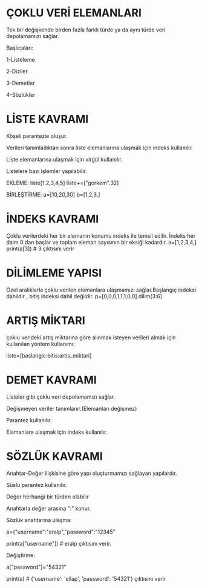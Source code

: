 # ÇOKLU VERİ ELEMANLARI

Tek bir değişkende birden fazla farklı türde ya da aynı türde veri depolamamızı sağlar.


Başlıcaları:


1-Listeleme


2-Diziler


3-Demetler


4-Sözlükler


# LİSTE KAVRAMI


Köşeli parantezle oluşur.


Verileri tanımladıktan sonra liste elemanlarına ulaşmak için indeks kullanılır.


Liste elemanlarına ulaşmak için virgül kullanılır.


Listelere bazı işlemler yapılabilir.


EKLEME:
liste[1,2,3,4,5]
liste+=["gorkem".32]


BİRLEŞTİRME:
a=[10,20,30]
b=[1,2,3,]








# İNDEKS KAVRAMI
Çoklu verilerdeki her bir elemanın konumu indeks ile temsil edilir. İndeks her daim 0 dan başlar ve toplam eleman sayısının bir eksiği kadardır.
a=[1,2,3,4,]
print(a[3]) # 3 çıktısını verir


# DİLİMLEME YAPISI 
Özel aralıklarla çoklu verilen elemanlara ulaşmamızı sağlar.Başlangıç indeksi dahildir , bitiş indeksi dahil değildir.
p=[0,0,0,1,1,1,0,0]
dilim(3:6]

# ARTIŞ MİKTARI
çoklu  verideki artış miktarına göre alınmak isteyen verileri almak için kullanılan yöntem
kullanımı:


liste=[baslangic:bitis:artis_miktari]



# DEMET KAVRAMI
Listeler gibi çoklu veri depolamamızı sağlar.



Değişmeyen veriler tanımlanır.(Elemanları değişmez)



Parantez kullanılır.



Elamanlara ulaşmak için indeks kullanılır.



# SÖZLÜK KAVRAMI
Anahtar-Değer ilişkisine göre yapı oluşturmamızı sağlayan yapılardır.


Süslü parantez kullanılır.


Değer herhangi bir türden olabilir


Anahtarla değer arasına ":" konur.


Sözlük anahtarına ulaşma:


a={"username":"eralp","password":"12345"

print(a["username"]) # eralp çıktısını verir.


Değiştirme:

a["password"]="54321"

print(a) # {'username': 'ellap', 'password': '54321'} çıktısını verir
